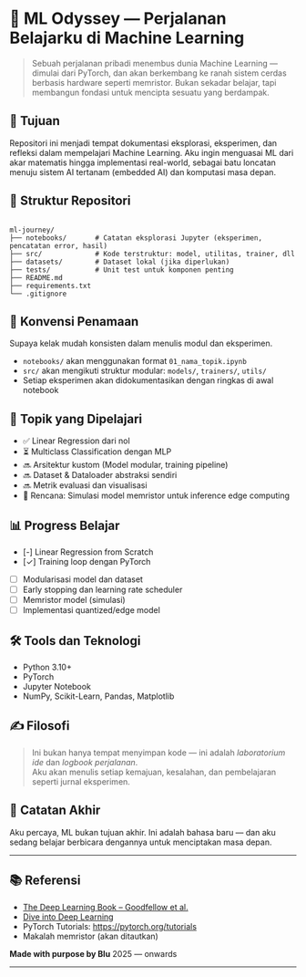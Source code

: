 # 🌌 ML Odyssey — Perjalanan Belajarku di Machine Learning

> Sebuah perjalanan pribadi menembus dunia Machine Learning — dimulai dari PyTorch, dan akan berkembang ke ranah sistem cerdas berbasis hardware seperti memristor. Bukan sekadar belajar, tapi membangun fondasi untuk mencipta sesuatu yang berdampak.

## 🎯 Tujuan

Repositori ini menjadi tempat dokumentasi eksplorasi, eksperimen, dan refleksi dalam mempelajari Machine Learning. Aku ingin menguasai ML dari akar matematis hingga implementasi real-world, sebagai batu loncatan menuju sistem AI tertanam (embedded AI) dan komputasi masa depan.

## 🧭 Struktur Repositori

```

ml-journey/
├── notebooks/       # Catatan eksplorasi Jupyter (eksperimen, pencatatan error, hasil)
├── src/             # Kode terstruktur: model, utilitas, trainer, dll
├── datasets/        # Dataset lokal (jika diperlukan)
├── tests/           # Unit test untuk komponen penting
├── README.md
├── requirements.txt
└── .gitignore

````

## 🧾 Konvensi Penamaan
Supaya kelak mudah konsisten dalam menulis modul dan eksperimen.

- `notebooks/` akan menggunakan format `01_nama_topik.ipynb`
- `src/` akan mengikuti struktur modular: `models/`, `trainers/`, `utils/`
- Setiap eksperimen akan didokumentasikan dengan ringkas di awal notebook

## 📘 Topik yang Dipelajari

- ✅ Linear Regression dari nol
- ⏳ Multiclass Classification dengan MLP
- 🔜 Arsitektur kustom (Model modular, training pipeline)
- 🔜 Dataset & Dataloader abstraksi sendiri
- 🔜 Metrik evaluasi dan visualisasi
- 🌟 Rencana: Simulasi model memristor untuk inference edge computing

## 📊 Progress Belajar

- [-] Linear Regression from Scratch
- [✓] Training loop dengan PyTorch
- [ ] Modularisasi model dan dataset
- [ ] Early stopping dan learning rate scheduler
- [ ] Memristor model (simulasi)
- [ ] Implementasi quantized/edge model

## 🛠️ Tools dan Teknologi

- Python 3.10+
- PyTorch
- Jupyter Notebook
- NumPy, Scikit-Learn, Pandas, Matplotlib

## ✍️ Filosofi

> Ini bukan hanya tempat menyimpan kode — ini adalah *laboratorium ide* dan *logbook perjalanan*.  
Aku akan menulis setiap kemajuan, kesalahan, dan pembelajaran seperti jurnal eksperimen.

## 🚧 Catatan Akhir

Aku percaya, ML bukan tujuan akhir. Ini adalah bahasa baru — dan aku sedang belajar berbicara dengannya untuk menciptakan masa depan.

---

## 📚 Referensi

- [The Deep Learning Book – Goodfellow et al.](https://www.deeplearningbook.org/)
- [Dive into Deep Learning](https://d2l.ai)
- PyTorch Tutorials: https://pytorch.org/tutorials
- Makalah memristor (akan ditautkan)

**Made with purpose by Blu**
2025 — onwards

---


